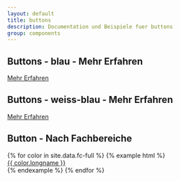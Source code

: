 ```yaml
---
layout: default
title: buttons
description: Documentation und Beispiele fuer buttons
group: components
---
```


<!-- buttons -->
<section>
  <h1>Buttons - blau - Mehr Erfahren</h1>
  <section class="element-wrapper">
    <div class="container">
      <div class="row">
        <div class="button-wrapper">
          <a class="btn btn-blue" role="button" href="#">
            Mehr Erfahren
          </a>
        </div>
      </div>
    </div>
  </section>
</section>

<!-- buttons -->
<section>
  <h1>Buttons - weiss-blau - Mehr Erfahren</h1>
  <section class="element-wrapper">
    <div class="container">
      <div class="row">
        <div class="button-wrapper">
          <a class="btn btn-white-blue" role="button" href="#">
            Mehr Erfahren
          </a>
        </div>
      </div>
    </div>
  </section>
</section>

<!-- Fachbereiche -->
<section>
  <h1>Button - Nach Fachbereiche</h1>
  <section class="element-wrapper">
    <div class="container">
      <div class="row">
        {% for color in site.data.fc-full %}
        {% example html %}
          <div class="button-wrapper">
            <a role="button" class="btn btn-fc-{{ color.shortname }}" href="#">
              {{ color.longname }}
            </a>
          </div>
        {% endexample %}
        {% endfor %}
      </div>
    </div>
  </section>
</section>
